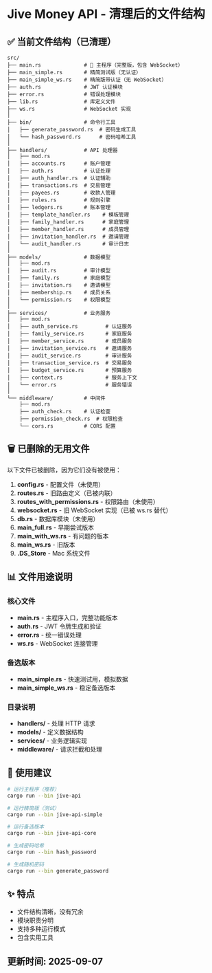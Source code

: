 # Jive Money API - 清理后的文件结构

## ✅ 当前文件结构（已清理）

```
src/
├── main.rs              # 🌟 主程序（完整版，包含 WebSocket）
├── main_simple.rs       # 精简测试版（无认证）
├── main_simple_ws.rs    # 精简版带认证（无 WebSocket）
├── auth.rs              # JWT 认证模块
├── error.rs             # 错误处理模块
├── lib.rs               # 库定义文件
├── ws.rs                # WebSocket 实现
│
├── bin/                 # 命令行工具
│   ├── generate_password.rs  # 密码生成工具
│   └── hash_password.rs      # 密码哈希工具
│
├── handlers/            # API 处理器
│   ├── mod.rs
│   ├── accounts.rs      # 账户管理
│   ├── auth.rs          # 认证处理
│   ├── auth_handler.rs  # 认证辅助
│   ├── transactions.rs  # 交易管理
│   ├── payees.rs        # 收款人管理
│   ├── rules.rs         # 规则引擎
│   ├── ledgers.rs       # 账本管理
│   ├── template_handler.rs    # 模板管理
│   ├── family_handler.rs      # 家庭管理
│   ├── member_handler.rs      # 成员管理
│   ├── invitation_handler.rs  # 邀请管理
│   └── audit_handler.rs       # 审计日志
│
├── models/              # 数据模型
│   ├── mod.rs
│   ├── audit.rs         # 审计模型
│   ├── family.rs        # 家庭模型
│   ├── invitation.rs    # 邀请模型
│   ├── membership.rs    # 成员关系
│   └── permission.rs    # 权限模型
│
├── services/            # 业务服务
│   ├── mod.rs
│   ├── auth_service.rs         # 认证服务
│   ├── family_service.rs       # 家庭服务
│   ├── member_service.rs       # 成员服务
│   ├── invitation_service.rs   # 邀请服务
│   ├── audit_service.rs        # 审计服务
│   ├── transaction_service.rs  # 交易服务
│   ├── budget_service.rs       # 预算服务
│   ├── context.rs              # 服务上下文
│   └── error.rs                # 服务错误
│
└── middleware/          # 中间件
    ├── mod.rs
    ├── auth_check.rs    # 认证检查
    ├── permission_check.rs  # 权限检查
    └── cors.rs          # CORS 配置
```

## 🗑️ 已删除的无用文件

以下文件已被删除，因为它们没有被使用：

1. **config.rs** - 配置文件（未使用）
2. **routes.rs** - 旧路由定义（已被内联）
3. **routes_with_permissions.rs** - 权限路由（未使用）
4. **websocket.rs** - 旧 WebSocket 实现（已被 ws.rs 替代）
5. **db.rs** - 数据库模块（未使用）
6. **main_full.rs** - 早期尝试版本
7. **main_with_ws.rs** - 有问题的版本
8. **main_ws.rs** - 旧版本
9. **.DS_Store** - Mac 系统文件

## 📊 文件用途说明

### 核心文件
- **main.rs** - 主程序入口，完整功能版本
- **auth.rs** - JWT 令牌生成和验证
- **error.rs** - 统一错误处理
- **ws.rs** - WebSocket 连接管理

### 备选版本
- **main_simple.rs** - 快速测试用，模拟数据
- **main_simple_ws.rs** - 稳定备选版本

### 目录说明
- **handlers/** - 处理 HTTP 请求
- **models/** - 定义数据结构
- **services/** - 业务逻辑实现
- **middleware/** - 请求拦截和处理

## 🚀 使用建议

```bash
# 运行主程序（推荐）
cargo run --bin jive-api

# 运行精简版（测试）
cargo run --bin jive-api-simple

# 运行备选版本
cargo run --bin jive-api-core

# 生成密码哈希
cargo run --bin hash_password

# 生成随机密码
cargo run --bin generate_password
```

## ✨ 特点

- 文件结构清晰，没有冗余
- 模块职责分明
- 支持多种运行模式
- 包含实用工具

## 更新时间: 2025-09-07